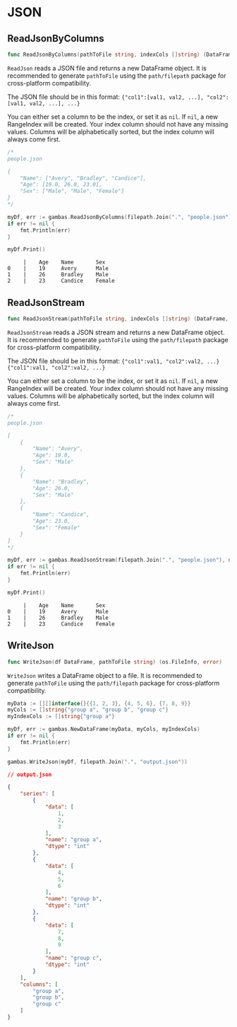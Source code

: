 # JSON

## ReadJsonByColumns

```go
func ReadJsonByColumns(pathToFile string, indexCols []string) (DataFrame, error)
```

`ReadJson` reads a JSON file and returns a new DataFrame object. It is recommended to generate `pathToFile` using the `path/filepath` package for cross-platform compatibility.

The JSON file should be in this format:
`{"col1":[val1, val2, ...], "col2":[val1, val2, ...], ...}`

You can either set a column to be the index, or set it as `nil`. If `nil`, a new RangeIndex will be created.
Your index column should not have any missing values. Columns will be alphabetically sorted, but the index column will always come first.

```go
/*
people.json

{
    "Name": ["Avery", "Bradley", "Candice"],
    "Age": [19.0, 26.0, 23.0],
    "Sex": ["Male", "Male", "Female"]
}
*/

myDf, err := gambas.ReadJsonByColumns(filepath.Join(".", "people.json"), nil)
if err != nil {
    fmt.Println(err)
}

myDf.Print()
```
```
     |    Age    Name       Sex       
0    |    19     Avery      Male      
1    |    26     Bradley    Male      
2    |    23     Candice    Female
```

## ReadJsonStream

```go
func ReadJsonStream(pathToFile string, indexCols []string) (DataFrame, error)
```
`ReadJsonStream` reads a JSON stream and returns a new DataFrame object. It is recommended to generate `pathToFile` using the `path/filepath` package for cross-platform compatibility.

The JSON file should be in this format: `{"col1":val1, "col2":val2, ...}{"col1":val1, "col2":val2, ...}`

You can either set a column to be the index, or set it as `nil`. If `nil`, a new RangeIndex will be created.
Your index column should not have any missing values. Columns will be alphabetically sorted, but the index column will always come first.

```go
/*
people.json

[
    {
        "Name": "Avery",
        "Age": 19.0,
        "Sex": "Male"
    },
    {
        "Name": "Bradley",
        "Age": 26.0,
        "Sex": "Male"
    },
    {
        "Name": "Candice",
        "Age": 23.0,
        "Sex": "Female"
    }
]
*/

myDf, err := gambas.ReadJsonStream(filepath.Join(".", "people.json"), nil)
if err != nil {
    fmt.Println(err)
}

myDf.Print()
```
```
     |    Age    Name       Sex       
0    |    19     Avery      Male      
1    |    26     Bradley    Male      
2    |    23     Candice    Female
```

## WriteJson

```go
func WriteJson(df DataFrame, pathToFile string) (os.FileInfo, error)
```

`WriteJson` writes a DataFrame object to a file. It is recommended to generate `pathToFile` using the `path/filepath` package for cross-platform compatibility.

```go
myData := [][]interface{}{{1, 2, 3}, {4, 5, 6}, {7, 8, 9}}
myCols := []string{"group a", "group b", "group c"}
myIndexCols := []string{"group a"}

myDf, err := gambas.NewDataFrame(myData, myCols, myIndexCols)
if err != nil {
    fmt.Println(err)
}

gambas.WriteJson(myDf, filepath.Join(".", "output.json"))
```
```json
// output.json

{
	"series": [
		{
			"data": [
				1,
				2,
				3
			],
			"name": "group a",
			"dtype": "int"
		},
		{
			"data": [
				4,
				5,
				6
			],
			"name": "group b",
			"dtype": "int"
		},
		{
			"data": [
				7,
				8,
				9
			],
			"name": "group c",
			"dtype": "int"
		}
	],
	"columns": [
		"group a",
		"group b",
		"group c"
	]
}
```